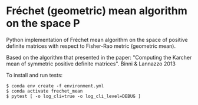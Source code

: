 # Fréchet (geometric) mean algorithm on the space P
Python implementation of Fréchet mean algorithm on the space of positive definite matrices with respect to Fisher-Rao metric (geometric mean).

Based on the algorithm that presented in the paper:
"Computing the Karcher mean of symmetric positive definite matrices". Binni & Lannazzo 2013


To install and run tests: 

```
$ conda env create -f environment.yml
$ conda activate frechet_mean
$ pytest [ -o log_cli=true -o log_cli_level=DEBUG ]

```





